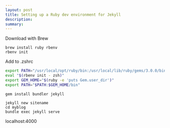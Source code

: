 ```yaml
---
layout: post
title: Setting up a Ruby dev environment for Jekyll
description: 
summary: 
---
```


Download with Brew

```
brew install ruby rbenv
rbenv init
```

Add to .zshrc

```bash
export PATH="/usr/local/opt/ruby/bin:/usr/local/lib/ruby/gems/3.0.0/bin:$PATH"
eval "$(rbenv init - zsh)"
export GEM_HOME="$(ruby -e 'puts Gem.user_dir')"
export PATH="$PATH:$GEM_HOME/bin"
```

```
gem install bundler jekyll
```

```
jekyll new sitename
cd myblog
bundle exec jekyll serve
```

localhost:4000